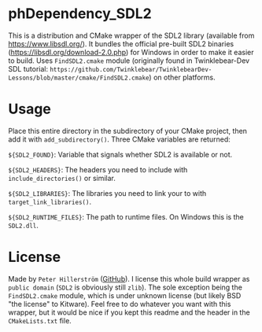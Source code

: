 # phDependency_SDL2
This is a distribution and CMake wrapper of the SDL2 library (available from https://www.libsdl.org/). It bundles the official pre-built SDL2 binaries (https://libsdl.org/download-2.0.php) for Windows in order to make it easier to build. Uses `FindSDL2.cmake` module (originally found in Twinklebear-Dev SDL tutorial: `https://github.com/Twinklebear/TwinklebearDev-Lessons/blob/master/cmake/FindSDL2.cmake`) on other platforms.

# Usage

Place this entire directory in the subdirectory of your CMake project, then add it with `add_subdirectory()`. Three CMake variables are returned:

`${SDL2_FOUND}`: Variable that signals whether SDL2 is available or not.

`${SDL2_HEADERS}`: The headers you need to include with `include_directories()` or similar.

`${SDL2_LIBRARIES}`: The libraries you need to link your to with `target_link_libraries()`.

`${SDL2_RUNTIME_FILES}`: The path to runtime files. On Windows this is the `SDL2.dll`.


# License

Made by `Peter Hillerström` ([GitHub](https://github.com/PetorSFZ)). I license this whole build wrapper as `public domain` (`SDL2` is obviously still `zlib`). The sole exception being the `FindSDL2.cmake` module, which is under unknown license (but likely BSD "the license" to Kitware). Feel free to do whatever you want with this wrapper, but it would be nice if you kept this readme and the header in the `CMakeLists.txt` file.